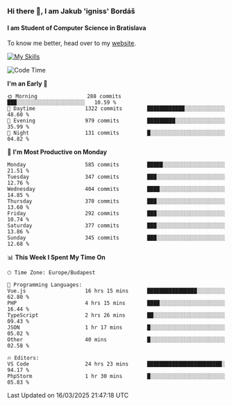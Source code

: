 ### Hi there 👋, I am Jakub 'igniss' Bordáš

#### I am Student of Computer Science in Bratislava
To know me better, head over to my [website](https://bordas.sk).

[![My Skills](https://skillicons.dev/icons?i=js,typescript,html,css,figma,svelte,vue,next,postgresql,nest,express,nodejs)](https://bordas.sk)


<!--START_SECTION:waka-->
![Code Time](http://img.shields.io/badge/Code%20Time-1%2C731%20hrs%2044%20mins-blue)

**I'm an Early 🐤** 

```text
🌞 Morning                288 commits         ███░░░░░░░░░░░░░░░░░░░░░░   10.59 % 
🌆 Daytime                1322 commits        ████████████░░░░░░░░░░░░░   48.60 % 
🌃 Evening                979 commits         █████████░░░░░░░░░░░░░░░░   35.99 % 
🌙 Night                  131 commits         █░░░░░░░░░░░░░░░░░░░░░░░░   04.82 % 
```
📅 **I'm Most Productive on Monday** 

```text
Monday                   585 commits         █████░░░░░░░░░░░░░░░░░░░░   21.51 % 
Tuesday                  347 commits         ███░░░░░░░░░░░░░░░░░░░░░░   12.76 % 
Wednesday                404 commits         ████░░░░░░░░░░░░░░░░░░░░░   14.85 % 
Thursday                 370 commits         ███░░░░░░░░░░░░░░░░░░░░░░   13.60 % 
Friday                   292 commits         ███░░░░░░░░░░░░░░░░░░░░░░   10.74 % 
Saturday                 377 commits         ███░░░░░░░░░░░░░░░░░░░░░░   13.86 % 
Sunday                   345 commits         ███░░░░░░░░░░░░░░░░░░░░░░   12.68 % 
```


📊 **This Week I Spent My Time On** 

```text
🕑︎ Time Zone: Europe/Budapest

💬 Programming Languages: 
Vue.js                   16 hrs 15 mins      ████████████████░░░░░░░░░   62.80 % 
PHP                      4 hrs 15 mins       ████░░░░░░░░░░░░░░░░░░░░░   16.44 % 
TypeScript               2 hrs 26 mins       ██░░░░░░░░░░░░░░░░░░░░░░░   09.43 % 
JSON                     1 hr 17 mins        █░░░░░░░░░░░░░░░░░░░░░░░░   05.02 % 
Other                    40 mins             █░░░░░░░░░░░░░░░░░░░░░░░░   02.58 % 

🔥 Editors: 
VS Code                  24 hrs 23 mins      ████████████████████████░   94.17 % 
PhpStorm                 1 hr 30 mins        █░░░░░░░░░░░░░░░░░░░░░░░░   05.83 % 
```


 Last Updated on 16/03/2025 21:47:18 UTC
<!--END_SECTION:waka-->
